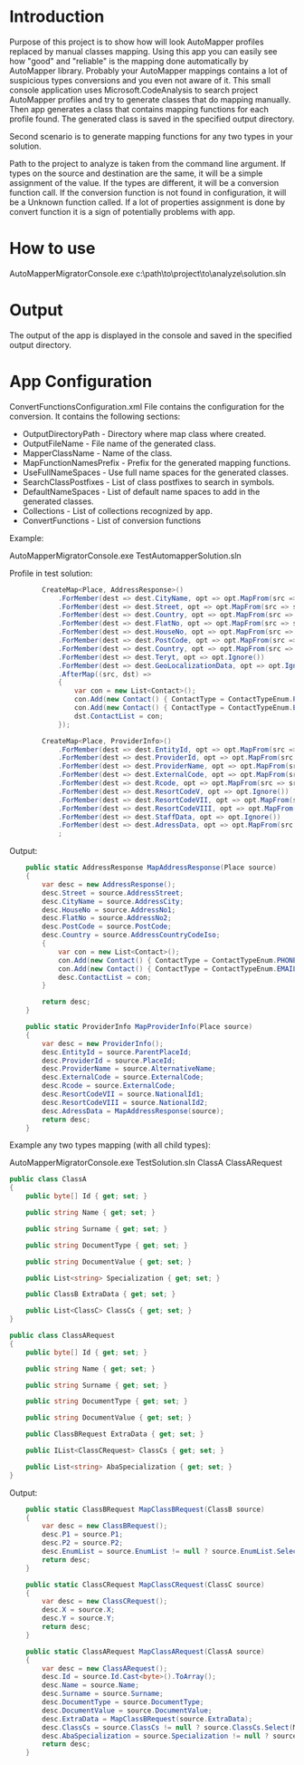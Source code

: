 # Introduction
Purpose of this project is to show how will look AutoMapper profiles replaced by manual classes mapping. 
Using this app you can easily see how "good" and "reliable" is the mapping done automatically by AutoMapper library.
Probably your AutoMapper mappings contains a lot of suspicious types conversions and you even not aware of it.
This small console application uses Microsoft.CodeAnalysis to search project AutoMapper profiles and try to generate classes that do mapping manually.
Then app generates a class that contains mapping functions for each profile found. 
The generated class is saved in the specified output directory.

Second scenario is to generate mapping functions for any two types in your solution.

Path to the project to analyze is taken from the command line argument.
If types on the source and destination are the same, it will be a simple assignment of the value.
If the types are different, it will be a conversion function call.
If the conversion function is not found in configuration, it will be a Unknown function called.
If a lot of properties assignment is done by convert function it is a sign of potentially problems with app.

# How to use
AutoMapperMigratorConsole.exe c:\path\to\project\to\analyze\solution.sln

# Output
The output of the app is displayed in the console and saved in the specified output directory.

# App Configuration
ConvertFunctionsConfiguration.xml File contains the configuration for the conversion.
It contains the following sections:
- OutputDirectoryPath - Directory where map class where created.
- OutputFileName - File name of the generated class.
- MapperClassName - Name of the class.
- MapFunctionNamesPrefix - Prefix for the generated mapping functions.
- UseFullNameSpaces - Use full name spaces for the generated classes.
- SearchClassPostfixes - List of class postfixes to search in symbols. 
- DefaultNameSpaces - List of default name spaces to add in the generated classes.
- Collections - List of collections recognized by app.
- ConvertFunctions - List of conversion functions

Example: 

AutoMapperMigratorConsole.exe TestAutomapperSolution.sln

Profile in test solution:
```csharp
        CreateMap<Place, AddressResponse>()
            .ForMember(dest => dest.CityName, opt => opt.MapFrom(src => src.AddressCity))
            .ForMember(dest => dest.Street, opt => opt.MapFrom(src => src.AddressStreet))
            .ForMember(dest => dest.Country, opt => opt.MapFrom(src => src.AddressCountryCodeIso))
            .ForMember(dest => dest.FlatNo, opt => opt.MapFrom(src => src.AddressNo2))
            .ForMember(dest => dest.HouseNo, opt => opt.MapFrom(src => src.AddressNo1))
            .ForMember(dest => dest.PostCode, opt => opt.MapFrom(src => src.PostCode))
            .ForMember(dest => dest.Country, opt => opt.MapFrom(src => src.AddressCountryCodeIso))
            .ForMember(dest => dest.Teryt, opt => opt.Ignore())
            .ForMember(dest => dest.GeoLocalizationData, opt => opt.Ignore())
            .AfterMap((src, dst) =>
            {
                var con = new List<Contact>();
                con.Add(new Contact() { ContactType = ContactTypeEnum.PHONE.ToString(), Value = src.Phone });
                con.Add(new Contact() { ContactType = ContactTypeEnum.EMAIL.ToString(), Value = src.ContactMail });
                dst.ContactList = con;
            });

        CreateMap<Place, ProviderInfo>()
            .ForMember(dest => dest.EntityId, opt => opt.MapFrom(src => src.ParentPlaceId))
            .ForMember(dest => dest.ProviderId, opt => opt.MapFrom(src => src.PlaceId))
            .ForMember(dest => dest.ProviderName, opt => opt.MapFrom(src => src.AlternativeName))
            .ForMember(dest => dest.ExternalCode, opt => opt.MapFrom(src => src.ExternalCode))
            .ForMember(dest => dest.Rcode, opt => opt.MapFrom(src => src.ExternalCode))
            .ForMember(dest => dest.ResortCodeV, opt => opt.Ignore())
            .ForMember(dest => dest.ResortCodeVII, opt => opt.MapFrom(src => src.NationalId1))
            .ForMember(dest => dest.ResortCodeVIII, opt => opt.MapFrom(src => src.NationalId2))
            .ForMember(dest => dest.StaffData, opt => opt.Ignore())
            .ForMember(dest => dest.AdressData, opt => opt.MapFrom(src => src))
            ;
```
Output:

```csharp
    public static AddressResponse MapAddressResponse(Place source)
    {
        var desc = new AddressResponse();
        desc.Street = source.AddressStreet;
        desc.CityName = source.AddressCity;
        desc.HouseNo = source.AddressNo1;
        desc.FlatNo = source.AddressNo2;
        desc.PostCode = source.PostCode;
        desc.Country = source.AddressCountryCodeIso;
        {
            var con = new List<Contact>();
            con.Add(new Contact() { ContactType = ContactTypeEnum.PHONE.ToString(), Value = source.Phone });
            con.Add(new Contact() { ContactType = ContactTypeEnum.EMAIL.ToString(), Value = source.ContactMail });
            desc.ContactList = con;
        }

        return desc;
    }

    public static ProviderInfo MapProviderInfo(Place source)
    {
        var desc = new ProviderInfo();
        desc.EntityId = source.ParentPlaceId;
        desc.ProviderId = source.PlaceId;
        desc.ProviderName = source.AlternativeName;
        desc.ExternalCode = source.ExternalCode;
        desc.Rcode = source.ExternalCode;
        desc.ResortCodeVII = source.NationalId1;
        desc.ResortCodeVIII = source.NationalId2;
        desc.AdressData = MapAddressResponse(source);
        return desc;
    }
```

Example any two types mapping (with all child types):

AutoMapperMigratorConsole.exe TestSolution.sln ClassA ClassARequest

```csharp
public class ClassA
{
    public byte[] Id { get; set; }

    public string Name { get; set; }

    public string Surname { get; set; }

    public string DocumentType { get; set; }

    public string DocumentValue { get; set; }

    public List<string> Specialization { get; set; }

    public ClassB ExtraData { get; set; }

    public List<ClassC> ClassCs { get; set; }
}

public class ClassARequest
{
    public byte[] Id { get; set; }

    public string Name { get; set; }

    public string Surname { get; set; }

    public string DocumentType { get; set; }

    public string DocumentValue { get; set; }

    public ClassBRequest ExtraData { get; set; }

    public IList<ClassCRequest> ClassCs { get; set; }

    public List<string> AbaSpecialization { get; set; }
}
```
Output:

```csharp
    public static ClassBRequest MapClassBRequest(ClassB source)
    {
        var desc = new ClassBRequest();
        desc.P1 = source.P1;
        desc.P2 = source.P2;
        desc.EnumList = source.EnumList != null ? source.EnumList.Select(CastEnum<EnumB, EnumBRequest>).ToList() : new List<EnumBRequest>();
        return desc;
    }

    public static ClassCRequest MapClassCRequest(ClassC source)
    {
        var desc = new ClassCRequest();
        desc.X = source.X;
        desc.Y = source.Y;
        return desc;
    }

    public static ClassARequest MapClassARequest(ClassA source)
    {
        var desc = new ClassARequest();
        desc.Id = source.Id.Cast<byte>().ToArray();
        desc.Name = source.Name;
        desc.Surname = source.Surname;
        desc.DocumentType = source.DocumentType;
        desc.DocumentValue = source.DocumentValue;
        desc.ExtraData = MapClassBRequest(source.ExtraData);
        desc.ClassCs = source.ClassCs != null ? source.ClassCs.Select(MapClassCRequest).ToList() : new List<ClassCRequest>();
        desc.AbaSpecialization = source.Specialization != null ? source.Specialization.ToList() : new List<string>();
        return desc;
    }
```